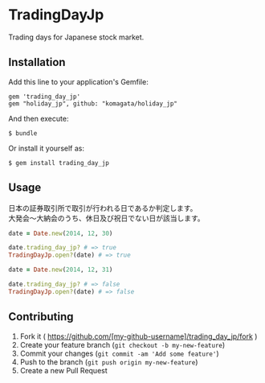 # TradingDayJp

Trading days for Japanese stock market.

## Installation

Add this line to your application's Gemfile:

    gem 'trading_day_jp'
    gem "holiday_jp", github: "komagata/holiday_jp"


And then execute:

    $ bundle

Or install it yourself as:

    $ gem install trading_day_jp

## Usage

日本の証券取引所で取引が行われる日であるか判定します。<br>
大発会〜大納会のうち、休日及び祝日でない日が該当します。

``` ruby
date = Date.new(2014, 12, 30)

date.trading_day_jp? # => true
TradingDayJp.open?(date) # => true

date = Date.new(2014, 12, 31)

date.trading_day_jp? # => false
TradingDayJp.open?(date) # => false
```

## Contributing

1. Fork it ( https://github.com/[my-github-username]/trading_day_jp/fork )
2. Create your feature branch (`git checkout -b my-new-feature`)
3. Commit your changes (`git commit -am 'Add some feature'`)
4. Push to the branch (`git push origin my-new-feature`)
5. Create a new Pull Request
